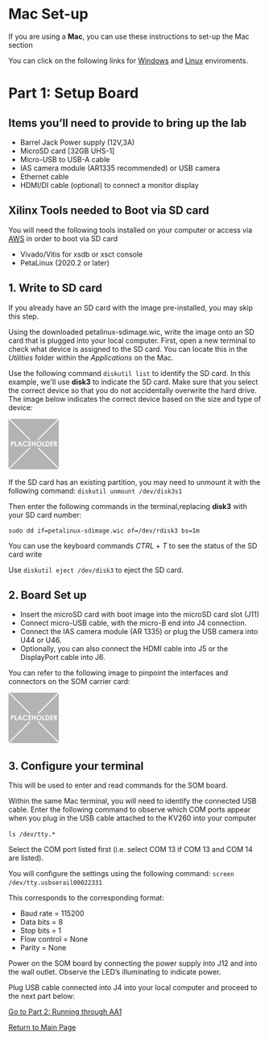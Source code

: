 # Mac Set-up
If you are using a **Mac**, you can use these instructions to set-up the Mac section

You can click on the following links for [Windows](https://github.com/Xilinx/Xilinx_KV260_Workshop/blob/main/Part%201:%20Setup%20Board.md) and [Linux](https://github.com/Xilinx/Xilinx_KV260_Workshop/blob/main/Linux%20set-up.md) enviroments. 


# Part 1: Setup Board
## Items you’ll need to provide to bring up the lab
- Barrel Jack Power supply (12V,3A)
- MicroSD card [32GB UHS-1]
- Micro-USB to USB-A cable
- IAS camera module (AR1335 recommended) or USB camera
- Ethernet cable
- HDMI/DI cable (optional) to connect a monitor display

## Xilinx Tools needed to Boot via SD card
You will need the following tools installed on your computer or access via [AWS]() in order to boot via SD card
- Vivado/Vitis for xsdb or xsct console
- PetaLinux (2020.2 or later)

## 1. Write to SD card
If you already have an SD card with the image pre-installed, you may skip this step. 

Using the downloaded petalinux-sdimage.wic, write the image onto an SD card that is plugged into your local computer. First, open a new terminal to check what device is assigned to the SD card. You can locate this in the *Utilities* folder within the *Applications* on the Mac.

Use the following command `diskutil list` to identify the SD card. In this example, we'll use **disk3** to indicate the SD card. Make sure that you select the correct device so that you do not accidentally overwrite the hard drive. The image below indicates the correct device based on the size and type of device: 

<img src="/images/placeholder-1-e1533569576673.png" width=100 height =100>

If the SD card has an existing partition, you may need to unmount it with the following command: `diskutil unmount /dev/disk3s1`

Then enter the following commands in the terminal,replacing **disk3** with your SD card number:
```
sudo dd if=petalinux-sdimage.wic of=/dev/rdisk3 bs=1m
```
You can use the keyboard commands *CTRL* + *T* to see the status of the SD card write

Use `diskutil eject /dev/disk3` to eject the SD card.

## 2. Board Set up
-	Insert the microSD card with boot image into the microSD card slot (J11)
-	Connect micro-USB cable, with the micro-B end into J4 connection. 
-	Connect the IAS camera module (AR 1335) or plug the USB camera into U44 or U46.
-	Optionally, you can also connect the HDMI cable into J5 or the DisplayPort cable into J6.  

You can refer to the following image to pinpoint the interfaces and connectors on the SOM carrier card: 

<img src="/images/placeholder-1-e1533569576673.png" width=100 height =100>
 
## 3. Configure your terminal
This will be used to enter and read commands for the SOM board. 

Within the same Mac terminal, you will need to identify the connected USB cable. Enter the following command to observe which COM ports appear when you plug in the USB cable attached to the KV260 into your computer

`ls /dev/tty.*`

Select the COM port listed first (i.e. select COM 13 if COM 13 and COM 14 are listed).

You will configure the settings using the following command: `screen /dev/tty.usbserail00022331`

This corresponds to the corresponding format:
-	Baud rate = 115200
-	Data bits = 8
-	Stop bits = 1
-	Flow control = None
-	Parity = None

Power on the SOM board by connecting the power supply into J12 and into the wall outlet. Observe the LED’s illuminating to indicate power. 

Plug USB cable connected into J4 into your local computer and proceed to the next part below:

[Go to Part 2: Running through AA1](https://github.com/Xilinx/Xilinx_KV260_Workshop/blob/main/Part%202:%20Running%20through%20AA1.md)

[Return to Main Page](https://github.com/Xilinx/Xilinx_KV260_Workshop)

